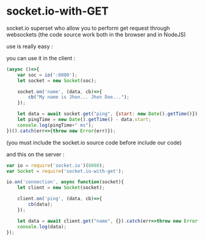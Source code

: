 # socket.io-with-GET
socket.io superset who allow you to perform get request through websockets
(the code source work both in the browser and in NodeJS)

use is really easy :

you can use it in the client :
```js
(async ()=>{
	var soc = io(':8080');
	let socket = new Socket(soc);

	socket.on('name', (data, cb)=>{
		cb("My name is Jhon... Jhon Doe...");
	});

	let data = await socket.get("ping", {start: new Date().getTime()}).catch(err=>throw new Error(err));
	let pingTime = new Date().getTime() - data.start;
	console.log(pingTime+" ms");
})().catch(err=>{throw new Error(err)});
```
(you must include the socket.io source code before include our code)


and this on the server :
```js
var io = require('socket.io')(8080);
var Socket = require('socket.io-with-get');

io.on('connection', async function(socket){
	let client = new Socket(socket);

	client.on('ping', (data, cb)=>{
		cb(data);
	});

	let data = await client.get("name", {}).catch(err=>throw new Error(err));
	console.log(data);
});
```
